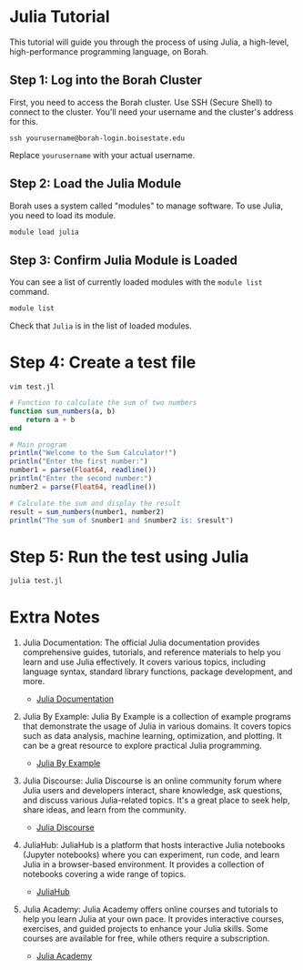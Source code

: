 # Julia Tutorial

This tutorial will guide you through the process of using Julia, a high-level, high-performance programming language, on Borah.

## Step 1: Log into the Borah Cluster

First, you need to access the Borah cluster. Use SSH (Secure Shell) to connect to the cluster. You'll need your username and the cluster's address for this. 

```
ssh yourusername@borah-login.boisestate.edu
```
Replace `yourusername` with your actual username. 

## Step 2: Load the Julia Module

Borah uses a system called "modules" to manage software. To use Julia, you need to load its module. 

```bash
module load julia
```

## Step 3: Confirm Julia Module is Loaded

You can see a list of currently loaded modules with the `module list` command. 

```bash
module list
```
Check that `Julia` is in the list of loaded modules. 

# Step 4: Create a test file

```vim test.jl```

```julia
# Function to calculate the sum of two numbers
function sum_numbers(a, b)
    return a + b
end

# Main program
println("Welcome to the Sum Calculator!")
println("Enter the first number:")
number1 = parse(Float64, readline())
println("Enter the second number:")
number2 = parse(Float64, readline())

# Calculate the sum and display the result
result = sum_numbers(number1, number2)
println("The sum of $number1 and $number2 is: $result")
```

# Step 5: Run the test using Julia
```bash
julia test.jl
```

# Extra Notes
1. Julia Documentation: The official Julia documentation provides comprehensive guides, tutorials, and reference materials to help you learn and use Julia effectively. It covers various topics, including language syntax, standard library functions, package development, and more. 
    -  [Julia Documentation](https://docs.julialang.org/)

2. Julia By Example: Julia By Example is a collection of example programs that demonstrate the usage of Julia in various domains. It covers topics such as data analysis, machine learning, optimization, and plotting. It can be a great resource to explore practical Julia programming. 
    -  [Julia By Example](https://juliabyexample.helpmanual.io/)

3. Julia Discourse: Julia Discourse is an online community forum where Julia users and developers interact, share knowledge, ask questions, and discuss various Julia-related topics. It's a great place to seek help, share ideas, and learn from the community. 
    -  [Julia Discourse](https://discourse.julialang.org/)

4. JuliaHub: JuliaHub is a platform that hosts interactive Julia notebooks (Jupyter notebooks) where you can experiment, run code, and learn Julia in a browser-based environment. It provides a collection of notebooks covering a wide range of topics. 
    -  [JuliaHub](https://juliahub.com/)

5. Julia Academy: Julia Academy offers online courses and tutorials to help you learn Julia at your own pace. It provides interactive courses, exercises, and guided projects to enhance your Julia skills. Some courses are available for free, while others require a subscription. 
    -  [Julia Academy](https://juliaacademy.com/)
